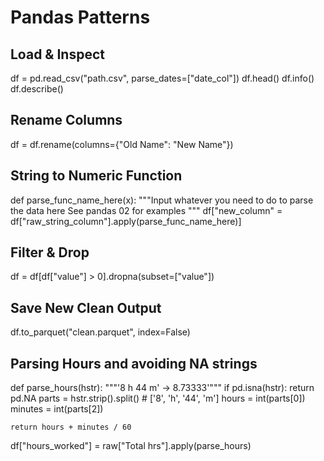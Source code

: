 # Pandas Patterns

## Load & Inspect
df = pd.read_csv("path.csv", parse_dates=["date_col"])
df.head()
df.info()
df.describe()

## Rename Columns
df = df.rename(columns={"Old Name": "New Name"})

## String to Numeric Function
def parse_func_name_here(x):
    """Input whatever you need to do to parse the data here
    See pandas 02 for examples
    """
df["new_column" = df["raw_string_column"].apply(parse_func_name_here)]

## Filter & Drop
df = df[df["value"] > 0].dropna(subset=["value"])

## Save New Clean Output
df.to_parquet("clean.parquet", index=False)

## Parsing Hours and avoiding NA strings
def parse_hours(hstr):
    """'8 h 44 m' -> 8.73333'"""
    if pd.isna(hstr):
        return pd.NA
    parts = hstr.strip().split() # ['8', 'h', '44', 'm']
    hours = int(parts[0])
    minutes = int(parts[2])

    return hours + minutes / 60
df["hours_worked"] = raw["Total hrs"].apply(parse_hours)